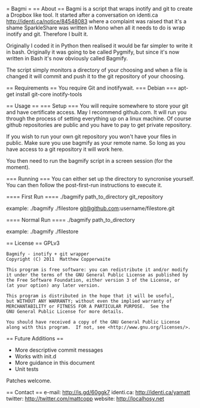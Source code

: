 = Bagmi =
== About ==
Bagmi is a script that wraps inotify and git to create a Dropbox like tool.
It started after a conversation on identi.ca http://identi.ca/notice/84548083 where a complaint was raised that it's a shame SparkleShare was written in Mono when all it needs to do is wrap inotify and git.
Therefore I built it.

Originally I coded it in Python then realised it would be far simpler to write it in bash. Originally it was going to be called Pygmify, but since it's now written in Bash it's now obviously called Bagmify.

The script simply monitors a directory of your choosing and when a file is changed it will commit and push it to the git repository of your choosing.

== Requirements ==
You require Git and inotifywait.
=== Debian ===
    apt-get install git-core inotify-tools

== Usage ==
=== Setup ===
You will require somewhere to store your git and have certificate access. May I recommend github.com.
It will run you through the process of setting everything up on a linux machine.
Of course github repositories are public and you have to pay to get private repository.

If you wish to run your own git repository you won't have your files in public. Make sure you use bagmify as your remote name. So long as you have access to a git repository it will work here.

You then need to run the bagmify script in a screen session (for the moment).

=== Running ===
You can either set up the directory to syncronise yourself. You can then follow the post-first-run instructions to execute it.

==== First Run ====
    ./bagmify path_to_directory git_repository

example:
    ./bagmify ./filestore git@github.com:username/filestore.git
    
==== Normal Run ====
    ./bagmify path_to_directory
    
example:
    ./bagmify ./filestore

== License ==
GPLv3

    Bagmify - inotify + git wrapper
    Copyright (C) 2011  Matthew Copperwaite

    This program is free software: you can redistribute it and/or modify
    it under the terms of the GNU General Public License as published by
    the Free Software Foundation, either version 3 of the License, or
    (at your option) any later version.

    This program is distributed in the hope that it will be useful,
    but WITHOUT ANY WARRANTY; without even the implied warranty of
    MERCHANTABILITY or FITNESS FOR A PARTICULAR PURPOSE.  See the
    GNU General Public License for more details.

    You should have received a copy of the GNU General Public License
    along with this program.  If not, see <http://www.gnu.org/licenses/>.

== Future Additions ==
* More descriptive commit messages
* Works with init.d
* More guidance in this document
* Unit tests

Patches welcome.

== Contact ==
e-mail: http://is.gd/60ggk7
identi.ca: http://identi.ca/yamatt
twitter: http://twitter.com/mattcopp
website: http://localhosy.net


